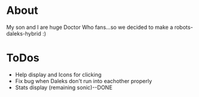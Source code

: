 # About
My son and I are huge Doctor Who fans...so we decided to make a robots-daleks-hybrid :)

# ToDos
* Help display and Icons for clicking
* Fix bug when Daleks don't run into eachother properly
* Stats display (remaining sonic)--DONE

